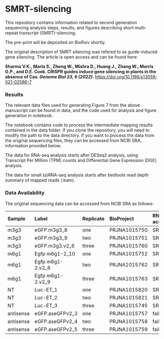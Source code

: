 # SMRT-silencing
This repository contains information related to second generation sequencing analysis steps, results, and figures describing short multi-repeat transcript (SMRT)-silencing. 

The pre-print will be deposited on BioRxiv shortly. 

The original description of SMRT silencing was refered to as guide-induced gene silencing. The article is open access and can be found here:

**Sharma V.K., Marla S., Zheng W., Mishra D., Huang J., Zhang W., Morris G.P., and D.E. Cook. CRISPR guides induce gene silencing in plants in the absence of Cas. *Genome Biol 23, 6 (2022)*.** https://doi.org/10.1186/s13059-021-02586-7



### Results

The relevant data files used for generating Figure 7 from the above manuscript can be found in data, and the code used for analysis and figure generation in notebook. 

The notebook contains code to process the intermediate mapping results contained in the data folder. If you clone the repository, you will need to modify the path to the data directory. If you want to process the data from the original sequencing files, they can be accessed from NCBI SRA, information provided below.

The data for RNA-seq analysis starts after DESeq2 analysis, using Transcript Per Million (TPM) counts and Differential Gene Expression (DGE) analysis. 

The data for small (s)RNA-seq analysis starts after bedtools read depth summary of mapped reads (.bam). 


### Data Availability

The original sequencing data can be accessed from NCBI SRA as follows:

| Sample   | Label       | Replicate | BioProject      |RNA-seq accession | small RNA-seq accession |
|:---------|:------------|:----------|:----------------|:-----------------|:------------------------|
|m3g3      |eGFP.m3g3_8      | one       | PRJNA1015750    | SRR26057916      | SRR26057898           |
|m3g3      |eGFP.m3g3_9      | two       | PRJNA1015751    | SRR26057907      | SRR26057897           |
|m3g3      |eGFP.m3g3.v2_6   | three     | PRJNA1015760    | SRR26057899      | SRR26057905           |
|m6g1      |Egfp m6g1-2_10   | one       | PRJNA1015752    | SRR26057908      | SRR26057901           |
|m6g1      |Egfp m6g1-2.v2_8 | two       | PRJNA1015762    | SRR26057911      | SRR26057903           |
|m6g1      |Egfp m6g1-2.v2_9 | three     | PRJNA1015763    | SRR26057915      | SRR26057912           |
|NT        |Luc-ET_1         | one       | PRJNA1015820    | SRR26057906      | SRR26057913           |
|NT        |Luc-ET_2         | two       | PRJNA1015821    | SRR26057909      | SRR26057914           |
|NT        |Luc-ET_3         | three     | PRJNA1015745    | SRR26057896      | SRR26057910           |
|antisense |eGFP.aseGFPv2_3  | one       | PRJNA1015757    | failed           | SRR26057902           |
|antisense |eGFP.aseGFPv2_4  | two       | PRJNA1015758    | failed           | SRR26057900           |
|antisense |eGFP.aseGFPv2_5  | three     | PRJNA1015759    | failed           | SRR26057904           |

